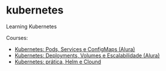 # kubernetes
Learning Kubernetes

Courses:
* [Kubernetes: Pods, Services e ConfigMaps (Alura)](https://cursos.alura.com.br/course/kubernetes-pods-services-configmap)
* [Kubernetes: Deployments, Volumes e Escalabilidade (Alura)](https://cursos.alura.com.br/course/kubernetes-deployments-volumes-escalabilidade)
* [Kubernetes: prática, Helm e Clound](https://cursos.alura.com.br/course/kubernetes-pratica-helm-cloud)



